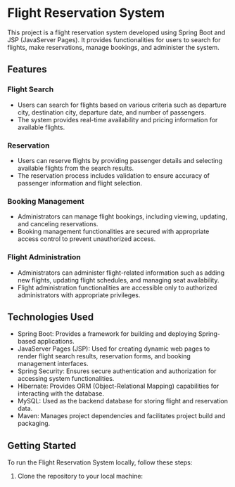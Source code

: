 # Flight Reservation System

This project is a flight reservation system developed using Spring Boot and JSP (JavaServer Pages). It provides functionalities for users to search for flights, make reservations, manage bookings, and administer the system.

## Features

### Flight Search
- Users can search for flights based on various criteria such as departure city, destination city, departure date, and number of passengers.
- The system provides real-time availability and pricing information for available flights.

### Reservation
- Users can reserve flights by providing passenger details and selecting available flights from the search results.
- The reservation process includes validation to ensure accuracy of passenger information and flight selection.

### Booking Management
- Administrators can manage flight bookings, including viewing, updating, and canceling reservations.
- Booking management functionalities are secured with appropriate access control to prevent unauthorized access.

### Flight Administration
- Administrators can administer flight-related information such as adding new flights, updating flight schedules, and managing seat availability.
- Flight administration functionalities are accessible only to authorized administrators with appropriate privileges.

## Technologies Used

- Spring Boot: Provides a framework for building and deploying Spring-based applications.
- JavaServer Pages (JSP): Used for creating dynamic web pages to render flight search results, reservation forms, and booking management interfaces.
- Spring Security: Ensures secure authentication and authorization for accessing system functionalities.
- Hibernate: Provides ORM (Object-Relational Mapping) capabilities for interacting with the database.
- MySQL: Used as the backend database for storing flight and reservation data.
- Maven: Manages project dependencies and facilitates project build and packaging.

## Getting Started

To run the Flight Reservation System locally, follow these steps:

1. Clone the repository to your local machine:
